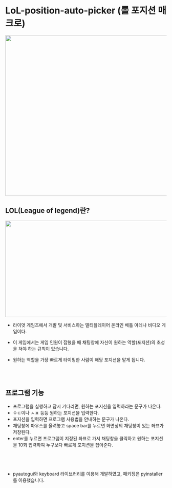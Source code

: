 # LoL-position-auto-picker (롤 포지션 매크로)

<img src="https://user-images.githubusercontent.com/67379144/153979784-79394af9-5b97-4731-8806-6af8c4ef887b.gif" width="600" height="500"/>
<!--![lol-position-picker](https://user-images.githubusercontent.com/67379144/153979784-79394af9-5b97-4731-8806-6af8c4ef887b.gif)-->

<br>

## LOL(League of legend)란?
<img src="https://user-images.githubusercontent.com/67379144/153981310-a32320c0-14d3-45fc-b68c-ada4eed7705a.png" width="600" height="300"/>

* 라이엇 게임즈에서 개발 및 서비스하는 멀티플레이어 온라인 배틀 아레나 비디오 게임이다.

* 이 게임에서는 게임 인원이 잡혔을 때 채팅창에 자신이 원하는 역할(포지션)의 초성을 쳐야 하는 규칙이 있습니다.

* 원하는 역할을 가장 빠르게 타이핑한 사람이 해당 포지션을 맡게 됩니다.

<br>
<br>

## 프로그램 기능
- 프로그램을 실행하고 잠시 기다리면, 원하는 포지션을 입력하라는 문구가 나온다. 
- ㅇㄷ이나 ㅅㅍ 등등 원하는 포지션을 입력한다.
- 포지션을 입력하면 프로그램 사용법을 안내하는 문구가 나온다. 
- 채팅창에 마우스를 올려놓고 space bar를 누르면 화면상의 채팅창이 있는 좌표가 저장된다.
- enter를 누르면 프로그램이 지정된 좌표로 가서 채팅창을 클릭하고 원하는 포지션을 10회 입력하여 누구보다 빠르게 포지션을 잡아준다.

<br>

#
- pyautogui와 keyboard 라이브러리를 이용해 개발하였고, 패키징은 pyinstaller를 이용했습니다.
